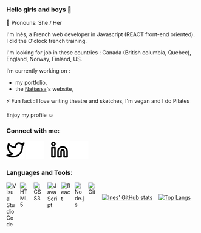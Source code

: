 ### Hello girls and boys 👋

👩‍ Pronouns: She / Her

I'm Inès, a French web developer in Javascript (REACT front-end oriented). I did the O'clock french training.

I'm looking for job in these countries : Canada (British columbia, Quebec), England, Norway, Finland, US.

I’m currently working on :
- my portfolio, 
- the [Natiassa](https://www.twitch.tv/natiassa)'s website,



⚡ Fun fact : I love writing theatre and sketches, I'm vegan and I do Pilates

Enjoy my profile ☺️

<!--
**Ineslujan/Ineslujan** is a ✨ _special_ ✨ repository because its `README.md` (this file) appears on your GitHub profile.

Here are some ideas to get you started:

- 🔭 I’m currently working on ...
- 🌱 I’m currently learning ...
- 👯 I’m looking to collaborate on ...
- 🤔 I’m looking for help with ...
- 💬 Ask me about ...
- 📫 How to reach me: ...

- 
-->
### Connect with me:
<!--
[![img_contact](./img/globe-light.svg)](https://mikecodeur.com#gh-light-mode-only)
[![img_contact](./img/globe-dark.svg)](https://mikecodeur.com#gh-dark-mode-only)
&nbsp;&nbsp;-->

[![img_contact](./img/twitter-light.svg)](https://twitter.com/inss_ssni#gh-light-mode-only)
[![img_contact](./img/twitter-dark.svg)](https://twitter.com/inss_ssni#gh-dark-mode-only)
&nbsp;&nbsp;
[![img_contact](./img/linkedin-light.svg)](https://www.linkedin.com/in/ines--lujan/#gh-light-mode-only)
[![img_contact](./img/linkedin-dark.svg)](https://www.linkedin.com/in/ines--lujan/#gh-dark-mode-only)


### Languages and Tools:

<img align="left" alt="Visual Studio Code" width="26px" src="https://cdn.jsdelivr.net/gh/devicons/devicon/icons/vscode/vscode-original.svg" style="padding-right:10px;" />
<img align="left" alt="HTML5" width="26px" src="https://cdn.jsdelivr.net/gh/devicons/devicon/icons/html5/html5-original.svg" style="padding-right:10px;" />
<img align="left" alt="CSS3" width="26px" src="https://cdn.jsdelivr.net/gh/devicons/devicon/icons/css3/css3-original.svg" style="padding-right:10px;" />
<img align="left" alt="JavaScript" width="26px" src="https://cdn.jsdelivr.net/gh/devicons/devicon/icons/javascript/javascript-original.svg" style="padding-right:10px;" />
<img align="left" alt="React" width="26px" src="https://cdn.jsdelivr.net/gh/devicons/devicon/icons/react/react-original.svg" style="padding-right:10px;" />
<img align="left" alt="Node.js" width="26px" src="https://cdn.jsdelivr.net/gh/devicons/devicon/icons/nodejs/nodejs-original.svg" style="padding-right:10px;" />
<img align="left" alt="Git" width="26px" src="https://cdn.jsdelivr.net/gh/devicons/devicon/icons/git/git-original.svg" style="padding-right:10px;" />

&nbsp;&nbsp;

[![Ines' GitHub stats](https://github-readme-stats.vercel.app/api?username=Ineslujan&bg_color=0e1117&border_color=0e1117)](https://github.com/anuraghazra/github-readme-stats)
&nbsp;&nbsp;
[![Top Langs](https://github-readme-stats.vercel.app/api/top-langs/?username=Ineslujan&layout=compact&bg_color=0e1117&border_color=0e1117)](https://github.com/anuraghazra/github-readme-stats)
